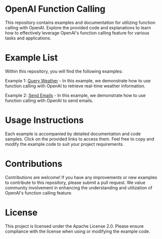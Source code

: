 # OpenAI Function Calling
This repository contains examples and documentation for utilizing function calling with OpenAI. Explore the provided code and explanations to learn how to effectively leverage OpenAI's function calling feature for various tasks and applications.

# Example List
Within this repository, you will find the following examples:

Example 1: [Query Weather](query-weather.py) -  In this example, we demonstrate how to use function calling with OpenAI to retrieve real-time weather information. 

Example 2: [Send Emails](send_email.py) - In this example, we demonstrate how to use function calling with OpenAI to send emails.

# Usage Instructions
Each example is accompanied by detailed documentation and code samples. Click on the provided links to access them. Feel free to copy and modify the example code to suit your project requirements.

# Contributions
Contributions are welcome! If you have any improvements or new examples to contribute to this repository, please submit a pull request. We value community involvement in enhancing the understanding and utilization of OpenAI's function calling feature.

# License
This project is licensed under the Apache License 2.0. Please ensure compliance with the license when using or modifying the example code.